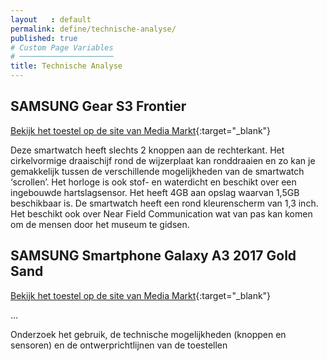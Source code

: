 ```yaml
---
layout   : default
permalink: define/technische-analyse/
published: true
# Custom Page Variables
# ─────────────────────
title: Technische Analyse
---
```


## SAMSUNG Gear S3 Frontier
[Bekijk het toestel op de site van Media Markt](http://www.mediamarkt.nl/nl/product/_samsung-gear-s3-frontier-zwart-1482483.html){:target="_blank"}   

Deze smartwatch heeft slechts 2 knoppen aan de rechterkant. Het cirkelvormige draaischijf rond de wijzerplaat kan ronddraaien en zo kan je gemakkelijk tussen de verschillende mogelijkheden van de smartwatch ‘scrollen’. Het horloge is ook stof- en waterdicht en beschikt over een ingebouwde hartslagsensor. Het heeft 4GB aan opslag waarvan 1,5GB beschikbaar is. De smartwatch heeft een rond kleurenscherm van 1,3 inch. Het beschikt ook over Near Field Communication wat van pas kan komen om de mensen door het museum te gidsen.

## SAMSUNG Smartphone Galaxy A3 2017 Gold Sand
[Bekijk het toestel op de site van Media Markt](http://www.mediamarkt.nl/nl/product/_samsung-galaxy-a3-2017-16-gb-zwart-1491994.html){:target="_blank"}   

...

Onderzoek het gebruik, de technische mogelijkheden (knoppen en sensoren) en de ontwerprichtlijnen van de toestellen
